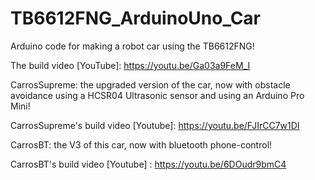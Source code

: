 # TB6612FNG_ArduinoUno_Car
Arduino code for making a robot car using the TB6612FNG!

The build video [YouTube]:
https://youtu.be/Ga03a9FeM_I

CarrosSupreme: the upgraded version of the car, now with obstacle avoidance using a HCSR04 Ultrasonic sensor and using an Arduino Pro Mini!

CarrosSupreme's build video [Youtube]:
https://youtu.be/FJIrCC7w1DI

CarrosBT: the V3 of this car, now with bluetooth phone-control!

CarrosBT's build video [Youtube] :
https://youtu.be/6DOudr9bmC4
